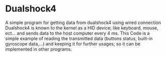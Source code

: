 # Dualshock4
A simple program for getting data from dualshock4 using wired connection
Dualshock4 is known to the kernel as a HID device; like keyboard, mouse, ect... and sends data to the host computer every 4 ms.
This Code is a simple example of reading the transmitted data (buttons status, built-in gyroscope data,...) and keeping it for 
further usages; so it can be implemented in other programs.
